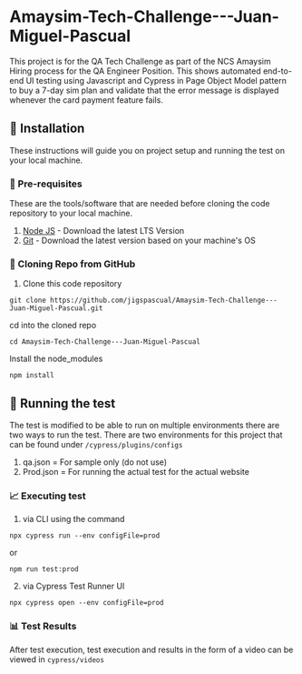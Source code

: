# Amaysim-Tech-Challenge---Juan-Miguel-Pascual
This project is for the QA Tech Challenge as part of the NCS Amaysim Hiring process for the QA Engineer Position. This shows automated end-to-end UI testing using Javascript and Cypress in Page Object Model pattern to buy a 7-day sim plan and validate that the error message is displayed whenever the card payment feature fails.
## 🔨 Installation
These instructions will guide you on project setup and running the test on your local machine.
### 📄 Pre-requisites
These are the tools/software that are needed before cloning the code repository to your local machine.
1. [Node JS](https://nodejs.org/en/download) - Download the latest LTS Version
2. [Git](https://git-scm.com/downloads) - Download the latest version based on your machine's OS
### 📄 Cloning Repo from GitHub
1. Clone this code repository
 ```
git clone https://github.com/jigspascual/Amaysim-Tech-Challenge---Juan-Miguel-Pascual.git
 ```
cd into the cloned repo
 ```
cd Amaysim-Tech-Challenge---Juan-Miguel-Pascual
 ```
Install the node_modules
 ```
npm install
```
## 🏃 Running the test
The test is modified to be able to run on multiple environments there are two ways to run the test. There are two environments for this project that can be found under `/cypress/plugins/configs`
1. qa.json = For sample only (do not use)
2. Prod.json = For running the actual test for the actual website
### 📈 Executing test
1. via CLI using the command
```
npx cypress run --env configFile=prod
```
or
```
npm run test:prod
```
2. via Cypress Test Runner UI
```
npx cypress open --env configFile=prod
```
### 📊 Test Results
After test execution, test execution and results in the form of a video can be viewed in `cypress/videos`



